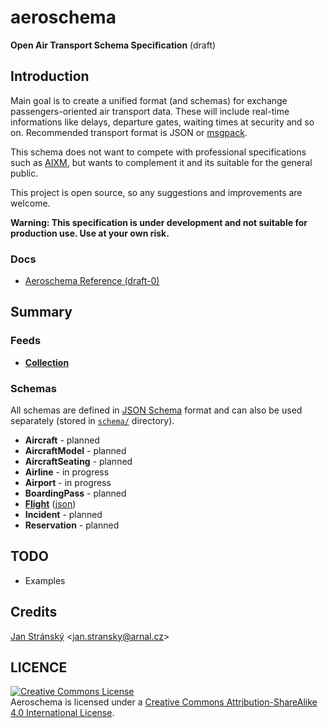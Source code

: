 # aeroschema
**Open Air Transport Schema Specification** (draft)

## Introduction
Main goal is to create a unified format (and schemas) for exchange passengers-oriented air transport data. These will include real-time informations like delays, departure gates, waiting times at security and so on. Recommended transport format is JSON or [msgpack](http://msgpack.org).

This schema does not want to compete with professional specifications such as [AIXM](http://www.aixm.aero), but wants to complement it and its suitable for the general public.

This project is open source, so any suggestions and improvements are welcome.

**Warning: This specification is under development and not suitable for production use. Use at your own risk.**

### Docs
- [Aeroschema Reference (draft-0)](Reference.md)

## Summary

### Feeds
- **[Collection](Reference.md#collection)**

### Schemas
All schemas are defined in [JSON Schema](http://json-schema.org) format and can also be used separately (stored in [`schema/`](/schema) directory).

- **Aircraft** - planned
- **AircraftModel** - planned
- **AircraftSeating** - planned
- **Airline** - in progress
- **Airport** - in progress
- **BoardingPass** - planned
- **[Flight](Reference.md#flight)** ([json](/schema/flight.json))
- **Incident** - planned
- **Reservation** - planned

## TODO
- Examples

## Credits

[Jan Stránský](https://github.com/burningtree) &lt;<jan.stransky@arnal.cz>&gt;

## LICENCE

<a rel="license" href="http://creativecommons.org/licenses/by-sa/4.0/"><img alt="Creative Commons License" style="border-width:0" src="https://i.creativecommons.org/l/by-sa/4.0/88x31.png" /></a><br /><span xmlns:dct="http://purl.org/dc/terms/" property="dct:title">Aeroschema</span> is licensed under a <a rel="license" href="http://creativecommons.org/licenses/by-sa/4.0/">Creative Commons Attribution-ShareAlike 4.0 International License</a>.

